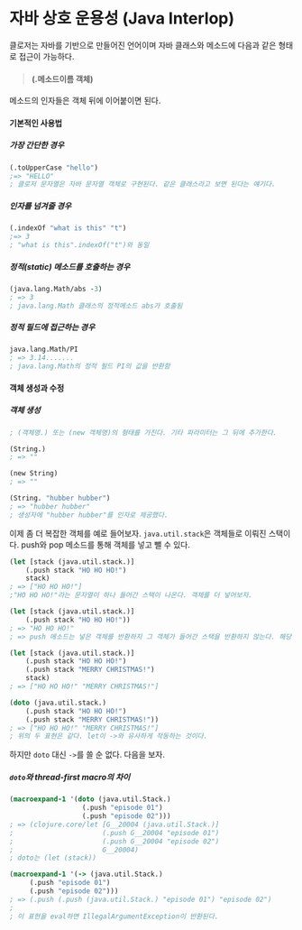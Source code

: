 # 자바 상호 운용성 (Java Interlop)

클로저는 자바를 기반으로 만들어진 언어이며 자바 클래스와 메소드에 다음과 같은 형태로 접근이 가능하다.

>  #### (.메소드이름 객체)

메소드의 인자들은 객체 뒤에 이어붙이면 된다.



#### 기본적인 사용법

##### 가장 간단한 경우

```clojure
(.toUpperCase "hello")
;=> "HELLO"
; 클로저 문자열은 자바 문자열 객체로 구현된다. 같은 클래스라고 보면 된다는 얘기다.
```



##### 인자를 넘겨줄 경우

```clojure
(.indexOf "what is this" "t")
;=> 3
; "what is this".indexOf("t")와 동일
```



##### 정적(static) 메소드를 호출하는 경우

```clojure
(java.lang.Math/abs -3)
; => 3
; java.lang.Math 클래스의 정적메소드 abs가 호출됨
```



##### 정적 필드에 접근하는 경우

```clojure
java.lang.Math/PI
; => 3.14.......
; java.lang.Math의 정적 필드 PI의 값을 반환함
```



#### 객체 생성과 수정

##### 객체 생성

```clojure
; (객체명.) 또는 (new 객체명)의 형태를 가진다. 기타 파라미터는 그 뒤에 추가한다.

(String.)
; => ""

(new String)
; => ""

(String. "hubber hubber")
; => "hubber hubber"
; 생성자에 "hubber hubber"를 인자로 제공했다.
```

이제 좀 더 복잡한 객체를 예로 들어보자. `java.util.stack`은 객체들로 이뤄진 스택이다. push와 pop 메소드를 통해 객체를 넣고 뺄 수 있다.

```clojure
(let [stack (java.util.stack.)]
    (.push stack "HO HO HO!")
    stack)
; => ["HO HO HO!"]
;"HO HO HO!"라는 문자열이 하나 들어간 스택이 나온다. 객체를 더 넣어보자.

(let [stack (java.util.stack.)]
    (.push stack "HO HO HO!"))
; => "HO HO HO!"
; => push 메소드는 넣은 객체를 반환하지 그 객체가 들어간 스택을 반환하지 않는다. 해당 함수의 의미적인 결과가 나오는 게 아니기 때문에 클로저와 같이 immutable한 언어만 사용하다 보면 혼란해질 수 있는 부분이다.

(let [stack (java.util.stack.)]
    (.push stack "HO HO HO!")
    (.push stack "MERRY CHRISTMAS!")
    stack)
; => ["HO HO HO!" "MERRY CHRISTMAS!"]

(doto (java.util.stack.)
    (.push stack "HO HO HO!")
    (.push stack "MERRY CHRISTMAS!"))
; => ["HO HO HO!" "MERRY CHRISTMAS!"]
; 위의 두 표현은 같다. let이 ->와 유사하게 작동하는 것이다. 
```

 하지만 `doto` 대신 `->`를 쓸 순 없다. 다음을 보자.



##### `doto`와 thread-first macro의 차이

```clojure
(macroexpand-1 '(doto (java.util.Stack.)
                  (.push "episode 01")
                  (.push "episode 02")))
; => (clojure.core/let [G__20004 (java.util.Stack.)] 
;                      (.push G__20004 "episode 01") 
;                      (.push G__20004 "episode 02") 
;                      G__20004)
; doto는 (let (stack))

(macroexpand-1 '(-> (java.util.Stack.)
     (.push "episode 01")
     (.push "episode 02")))
; => (.push (.push (java.util.Stack.) "episode 01") "episode 02")
;
; 이 표현을 eval하면 IllegalArgumentException이 반환된다.
```



